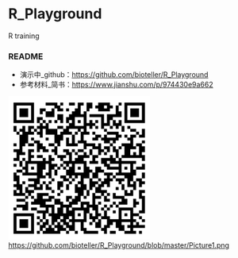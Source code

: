 # R_Playground
R training

### README
* 演示中_github：https://github.com/bioteller/R_Playground
* 参考材料_简书：https://www.jianshu.com/p/974430e9a662

![参考材料](https://github.com/bioteller/R_Playground/blob/master/Picture1.png "icon")https://github.com/bioteller/R_Playground/blob/master/Picture1.png
